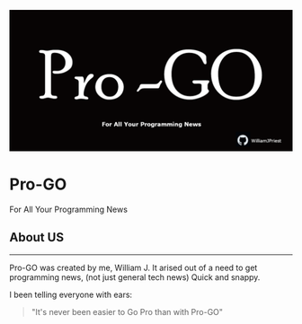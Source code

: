 <p align="center">
  <img  src="Assets\pro-go.png"/>
</p>

# **Pro-GO**

For All Your Programming News

## **About US**
---

Pro-GO was created by me, William J. It arised out of a need to get programming news, (not just general tech news) Quick and snappy. 

I been telling everyone with ears: 

> "It's never been easier to Go Pro than with Pro-GO"